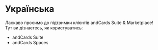 # Українська

Ласкаво просимо до підтримки клієнтів andCards Suite & Marketplace! Тут ви дізнаєтесь, як користуватись:

* andCards Suite
* andCards Spaces
